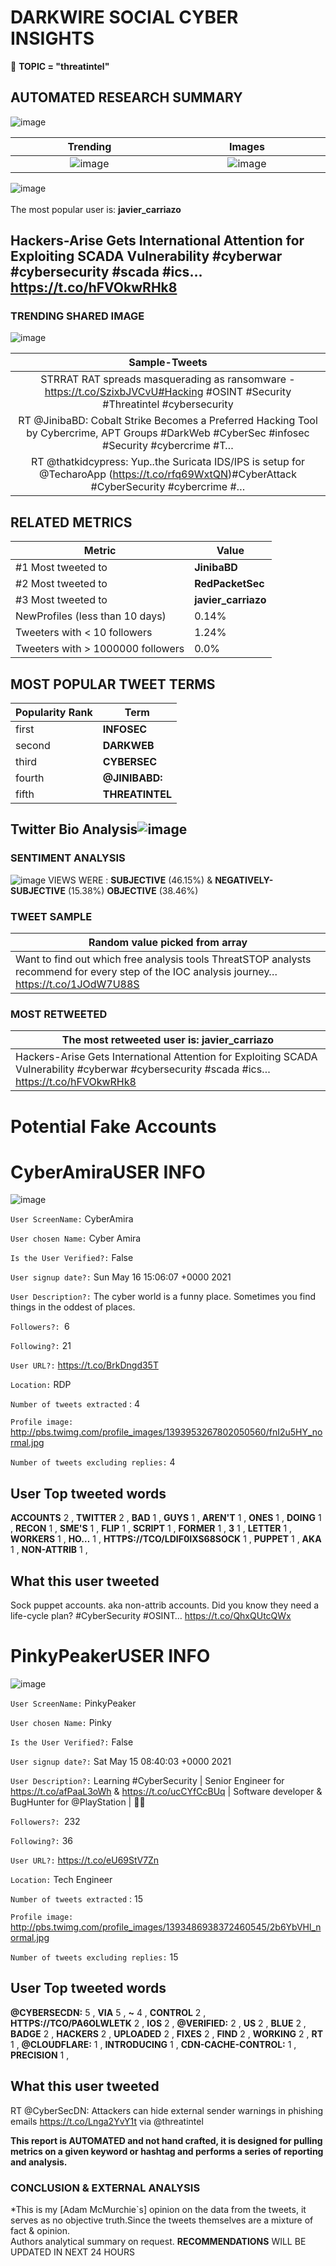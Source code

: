 # DARKWIRE SOCIAL CYBER INSIGHTS 
&#x1F34E; **TOPIC = "threatintel"**

## AUTOMATED RESEARCH SUMMARY
  ![image](darkLogo.png)   

|  Trending  |   Images | 
:-------------------------:|:-------------------------:
|  ![image](assets/threatintel/imageFile1.jpg)     <img width=200/> | ![image](assets/threatintel/imageFile2.jpg) <img width=200/> |   
 
 
![image](assets/threatintel/TWEETS.png)
<br></br>
The most popular user is: **javier_carriazo**  
 

## Hackers-Arise Gets International Attention for Exploiting SCADA Vulnerability #cyberwar #cybersecurity #scada #ics… https://t.co/hFVOkwRHk8 

  




### TRENDING SHARED IMAGE

![image](assets/threatintel/twitterPostedImage.png)



|                **Sample-Tweets**        |
| :-------------: |
| STRRAT RAT spreads masquerading as ransomware - https://t.co/SzixbJVCvU#Hacking #OSINT #Security #Threatintel #cybersecurity |
| RT @JinibaBD: Cobalt Strike Becomes a Preferred Hacking Tool by Cybercrime, APT Groups #DarkWeb #CyberSec #infosec #Security #cybercrime #T… |
| RT @thatkidcypress: Yup..the Suricata IDS/IPS is setup for @TecharoApp (https://t.co/rfq69WxtQN)#CyberAttack #CyberSecurity #cybercrime #… |

## RELATED METRICS<br>
| Metric | Value |
| ------------- | ------------- |
| #1 Most tweeted to  | **JinibaBD** |
| #2 Most tweeted to  | **RedPacketSec** |
| #3 Most tweeted to  | **javier_carriazo** |
| NewProfiles (less than 10 days) | 0.14%  |
| Tweeters with < 10 followers  | 1.24%|
| Tweeters with > 1000000 followers  | 0.0%  |



## MOST POPULAR TWEET TERMS 


| Popularity Rank  | Term |
| ------------- | ------------- |
| first  | **INFOSEC**  |
| second  | **DARKWEB**  |
| third  | **CYBERSEC** |
| fourth  | **@JINIBABD:**  |
| fifth  | **THREATINTEL**  |


## Twitter Bio Analysis![image](assets/threatintel/BIO.png)
### SENTIMENT ANALYSIS
![image](assets/threatintel/sentiment.png)
VIEWS WERE : **SUBJECTIVE**  (46.15%) & **NEGATIVELY-SUBJECTIVE** (15.38%) **OBJECTIVE** (38.46%)

### TWEET SAMPLE 
| Random value picked from array |
| ------------- |
|Want to find out which free analysis tools ThreatSTOP analysts recommend for every step of the IOC analysis journey… https://t.co/1JOdW7U88S |

### MOST RETWEETED 

| The most retweeted user is: **javier_carriazo**  |
| ------------- |
| Hackers-Arise Gets International Attention for Exploiting SCADA Vulnerability #cyberwar #cybersecurity #scada #ics… https://t.co/hFVOkwRHk8 |

# Potential Fake Accounts
 
# CyberAmiraUSER INFO
![image](http://pbs.twimg.com/profile_images/1393953267802050560/fnI2u5HY_normal.jpg)
 
`User ScreenName:` CyberAmira 
 
`User chosen Name:` Cyber Amira 
 
`Is the User Verified?:` False 
 
`User signup date?:` Sun May 16 15:06:07 +0000 2021 
 
`User Description?:` The cyber world is a funny place. Sometimes you find things in the oddest of places. 
 
`Followers?: `6 
 
`Following?:` 21 
 
`User URL?:` https://t.co/BrkDngd35T 
 
`Location:` RDP 
 
`Number of tweets extracted`  : 4 
 
`Profile image:` http://pbs.twimg.com/profile_images/1393953267802050560/fnI2u5HY_normal.jpg 
 
`Number of tweets excluding replies:` 4 
 

 

 
## User Top tweeted words 
 
**ACCOUNTS** 2 , **TWITTER** 2 , **BAD** 1 , **GUYS** 1 , **AREN'T** 1 , **ONES** 1 , **DOING** 1 , **RECON** 1 , **SME'S** 1 , **FLIP** 1 , **SCRIPT** 1 , **FORMER** 1 , **3** 1 , **LETTER** 1 , **WORKERS** 1 , **HO…** 1 , **HTTPS://TCO/LDIF0IXS68SOCK** 1 , **PUPPET** 1 , **AKA** 1 , **NON-ATTRIB** 1 , 
 
## What this user tweeted
 
Sock puppet accounts. aka non-attrib accounts. Did you know they need a life-cycle plan?
#CyberSecurity #OSINT… https://t.co/QhxQUtcQWx
 
# PinkyPeakerUSER INFO
![image](http://pbs.twimg.com/profile_images/1393486938372460545/2b6YbVHl_normal.jpg)
 
`User ScreenName:` PinkyPeaker 
 
`User chosen Name:` Pinky 
 
`Is the User Verified?:` False 
 
`User signup date?:` Sat May 15 08:40:03 +0000 2021 
 
`User Description?:` Learning #CyberSecurity | Senior Engineer for https://t.co/afPaaL3oWh & https://t.co/ucCYfCcBUq | Software developer & BugHunter for @PlayStation | 👨‍💻 
 
`Followers?: `232 
 
`Following?:` 36 
 
`User URL?:` https://t.co/eU69StV7Zn 
 
`Location:` Tech Engineer 
 
`Number of tweets extracted`  : 15 
 
`Profile image:` http://pbs.twimg.com/profile_images/1393486938372460545/2b6YbVHl_normal.jpg 
 
`Number of tweets excluding replies:` 15 
 

 

 
## User Top tweeted words 
 
**@CYBERSECDN:** 5 , **VIA** 5 , **~** 4 , **CONTROL** 2 , **HTTPS://TCO/PA6OLWLETK** 2 , **IOS** 2 , **@VERIFIED:** 2 , **US** 2 , **BLUE** 2 , **BADGE** 2 , **HACKERS** 2 , **UPLOADED** 2 , **FIXES** 2 , **FIND** 2 , **WORKING** 2 , **RT** 1 , **@CLOUDFLARE:** 1 , **INTRODUCING** 1 , **CDN-CACHE-CONTROL:** 1 , **PRECISION** 1 , 
 
## What this user tweeted
 
RT @CyberSecDN: Attackers can hide external sender warnings in phishing emails https://t.co/Lnga2YvY1t via @threatintel
 

<b> This report is AUTOMATED and not hand crafted, it is designed for pulling metrics on a given keyword or hashtag and performs a series of reporting and analysis.</b>  
### CONCLUSION & EXTERNAL ANALYSIS

*This is my [Adam McMurchie`s] opinion on the data from the tweets, it serves as no objective truth.Since the tweets themselves are a mixture of fact & opinion.<br>
Authors analytical summary on request.
**RECOMMENDATIONS** WILL BE UPDATED IN NEXT  24 HOURS <br>